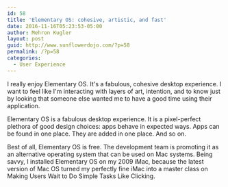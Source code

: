 ```yaml
---
id: 58
title: 'Elementary OS: cohesive, artistic, and fast'
date: 2016-11-16T05:23:53-05:00
author: Mehron Kugler
layout: post
guid: http://www.sunflowerdojo.com/?p=58
permalink: /?p=58
categories:
  - User Experience
---
```

I really enjoy Elementary OS. It's a fabulous, cohesive desktop experience. I want to feel like I'm interacting with layers of art, intention, and to know just by looking that someone else wanted me to have a good time using their application.

Elementary OS is a fabulous desktop experience. It is a pixel-perfect plethora of good design choices: apps behave in expected ways. Apps can be found in one place. They are added in one place. And so on.

<!--more-->

Best of all, Elementary OS is free. The development team is promoting it as an alternative operating system that can be used on Mac systems. Being savvy, I installed Elementary OS on my 2009 iMac, because the latest version of Mac OS turned my perfectly fine iMac into a master class on Making Users Wait to Do Simple Tasks Like Clicking.
